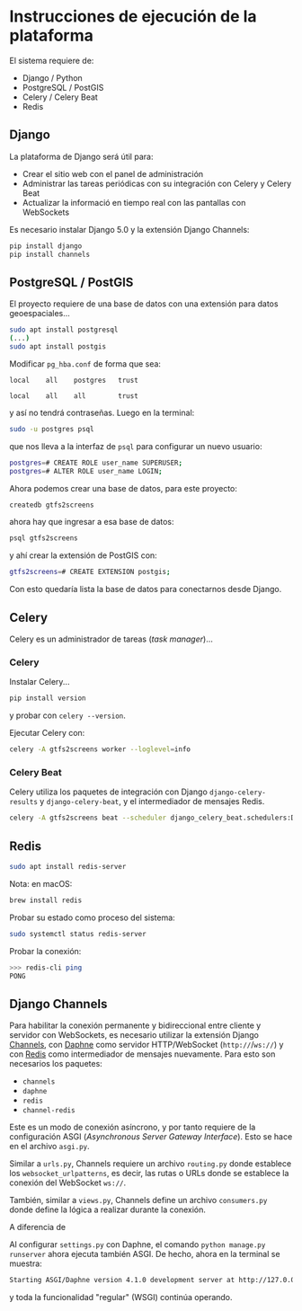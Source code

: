 # Instrucciones de ejecución de la plataforma

El sistema requiere de:

- Django / Python
- PostgreSQL / PostGIS
- Celery / Celery Beat
- Redis

## Django

La plataforma de Django será útil para:

- Crear el sitio web con el panel de administración
- Administrar las tareas periódicas con su integración con Celery y Celery Beat
- Actualizar la informació en tiempo real con las pantallas con WebSockets

Es necesario instalar Django 5.0 y la extensión Django Channels:

```bash
pip install django
pip install channels
```

## PostgreSQL / PostGIS

El proyecto requiere de una base de datos con una extensión para datos geoespaciales...

```bash
sudo apt install postgresql
(...)
sudo apt install postgis
```

Modificar `pg_hba.conf` de forma que sea:

```text
local    all    postgres   trust

local    all    all        trust
```
y así no tendrá contraseñas. Luego en la terminal:

```bash
sudo -u postgres psql
```

que nos lleva a la interfaz de `psql` para configurar un nuevo usuario:

```bash
postgres=# CREATE ROLE user_name SUPERUSER;
postgres=# ALTER ROLE user_name LOGIN;
```

Ahora podemos crear una base de datos, para este proyecto:

```bash
createdb gtfs2screens
```

ahora hay que ingresar a esa base de datos:

```bash
psql gtfs2screens
```

y ahí crear la extensión de PostGIS con:

```bash
gtfs2screens=# CREATE EXTENSION postgis;
```

Con esto quedaría lista la base de datos para conectarnos desde Django.

## Celery

Celery es un administrador de tareas (_task manager_)...

### Celery

Instalar Celery...

```bash
pip install version
```

y probar con `celery --version`.

Ejecutar Celery con:

```bash
celery -A gtfs2screens worker --loglevel=info
```

### Celery Beat

Celery utiliza los paquetes de integración con Django `django-celery-results` y `django-celery-beat`, y el intermediador de mensajes Redis.

```bash
celery -A gtfs2screens beat --scheduler django_celery_beat.schedulers:DatabaseScheduler --loglevel=info
```

## Redis

```bash
sudo apt install redis-server
```

Nota: en macOS:

```bash
brew install redis
```

Probar su estado como proceso del sistema:

```bash
sudo systemctl status redis-server
```

Probar la conexión:

```bash
>>> redis-cli ping
PONG
```

## Django Channels

Para habilitar la conexión permanente y bidireccional entre cliente y servidor con WebSockets, es necesario utilizar la extensión Django [Channels](https://channels.readthedocs.io/en/latest/), con [Daphne](https://github.com/django/daphne) como servidor HTTP/WebSocket (`http://`/`ws://`) y con [Redis](https://github.com/django/channels_redis) como intermediador de mensajes nuevamente. Para esto son necesarios los paquetes:

- `channels`
- `daphne`
- `redis`
- `channel-redis`

Este es un modo de conexión asíncrono, y por tanto requiere de la configuración ASGI (*Asynchronous Server Gateway Interface*). Esto se hace en el archivo `asgi.py`.

Similar a `urls.py`, Channels requiere un archivo `routing.py` donde establece los `websocket_urlpatterns`, es decir, las rutas o URLs donde se establece la conexión del WebSocket `ws://`.

También, similar a `views.py`, Channels define un archivo `consumers.py` donde define la lógica a realizar durante la conexión.

A diferencia de 

Al configurar `settings.py` con Daphne, el comando `python manage.py runserver` ahora ejecuta también ASGI. De hecho, ahora en la terminal se muestra:

```bash
Starting ASGI/Daphne version 4.1.0 development server at http://127.0.0.1:8000/
```
y toda la funcionalidad "regular" (WSGI) continúa operando.